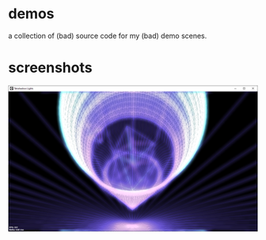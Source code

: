 # demos

a collection of (bad) source code for my (bad) demo scenes.

# screenshots

![demo-1](demo-1.png)